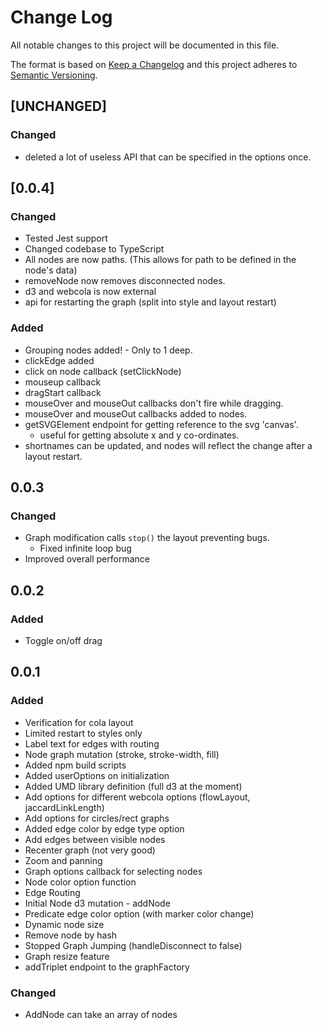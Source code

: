 # Change Log
All notable changes to this project will be documented in this file.

The format is based on [Keep a Changelog](http://keepachangelog.com/)
and this project adheres to [Semantic Versioning](http://semver.org/).

## [UNCHANGED]

### Changed

 - deleted a lot of useless API that can be specified in the options once.

## [0.0.4]

### Changed

 - Tested Jest support
 - Changed codebase to TypeScript
 - All nodes are now paths. (This allows for path to be defined in the node's data)
 - removeNode now removes disconnected nodes.
 - d3 and webcola is now external
 - api for restarting the graph (split into style and layout restart)

### Added

 - Grouping nodes added! - Only to 1 deep.
 - clickEdge added
 - click on node callback (setClickNode)
 - mouseup callback
 - dragStart callback
 - mouseOver and mouseOut callbacks don't fire while dragging.
 - mouseOver and mouseOut callbacks added to nodes.
 - getSVGElement endpoint for getting reference to the svg 'canvas'.
    - useful for getting absolute x and y co-ordinates.
 - shortnames can be updated, and nodes will reflect the change after a layout restart.

## 0.0.3

### Changed

 - Graph modification calls `stop()` the layout preventing bugs.
    - Fixed infinite loop bug
 - Improved overall performance

## 0.0.2

### Added

 - Toggle on/off drag

## 0.0.1
### Added

 - Verification for cola layout
 - Limited restart to styles only
 - Label text for edges with routing
 - Node graph mutation (stroke, stroke-width, fill)
 - Added npm build scripts
 - Added userOptions on initialization
 - Added UMD library definition (full d3 at the moment)
 - Add options for different webcola options (flowLayout, jaccardLinkLength)
 - Add options for circles/rect graphs
 - Added edge color by edge type option
 - Add edges between visible nodes
 - Recenter graph (not very good)
 - Zoom and panning
 - Graph options callback for selecting nodes
 - Node color option function
 - Edge Routing
 - Initial Node d3 mutation - addNode
 - Predicate edge color option (with marker color change)
 - Dynamic node size
 - Remove node by hash
 - Stopped Graph Jumping (handleDisconnect to false)
 - Graph resize feature
 - addTriplet endpoint to the graphFactory

### Changed

 - AddNode can take an array of nodes

